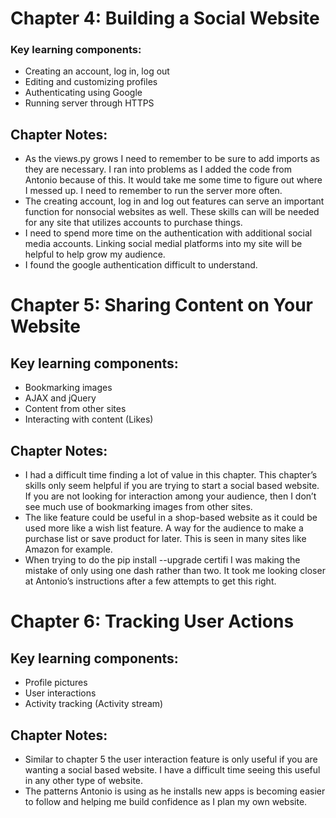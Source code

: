 # Chapter 4: Building a Social Website
### Key learning components:
* Creating an account, log in, log out
* Editing and customizing profiles
* Authenticating using Google
* Running server through HTTPS
## Chapter Notes:
* As the views.py grows I need to remember to be sure to add imports as they are necessary.  I ran into problems as I added the code from Antonio because of this.  It would take me some time to figure out where I messed up.  I need to remember to run the server more often.  
* The creating account, log in and log out features can serve an important function for nonsocial websites as well.  These skills can will be needed for any site that utilizes accounts to purchase things.
* I need to spend more time on the authentication with additional social media accounts.  Linking social medial platforms into my site will be helpful to help grow my audience.
* I found the google authentication difficult to understand.  

# Chapter 5: Sharing Content on Your Website
## Key learning components:
* Bookmarking images
* AJAX and jQuery
* Content from other sites
* Interacting with content (Likes)
## Chapter Notes:
* I had a difficult time finding a lot of value in this chapter.  This chapter’s skills only seem helpful if you are trying to start a social based website.  If you are not looking for interaction among your audience, then I don’t see much use of bookmarking images from other sites.
* The like feature could be useful in a shop-based website as it could be used more like a wish list feature.  A way for the audience to make a purchase list or save product for later.  This is seen in many sites like Amazon for example.
* When trying to do the pip install --upgrade certifi I was making the mistake of only using one dash rather than two.  It took me looking closer at Antonio’s instructions after a few attempts to get this right.

# Chapter 6: Tracking User Actions
## Key learning components:
* Profile pictures
* User interactions
* Activity tracking (Activity stream)
## Chapter Notes:
* Similar to chapter 5 the user interaction feature is only useful if you are wanting a social based website.  I have a difficult time seeing this useful in any other type of website.  
* The patterns Antonio is using as he installs new apps is becoming easier to follow and helping me build confidence as I plan my own website.
